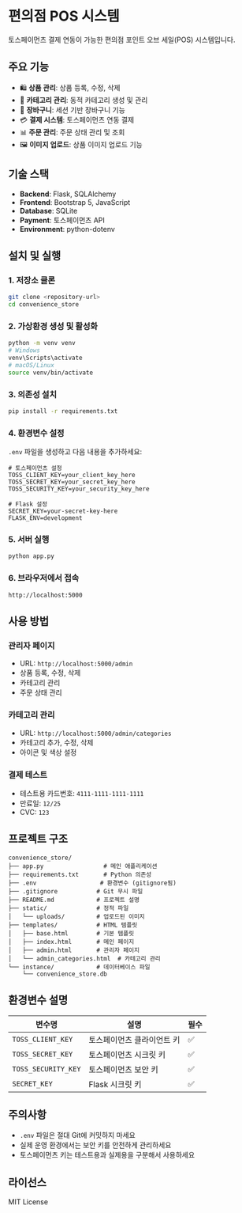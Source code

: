 # 편의점 POS 시스템

토스페이먼츠 결제 연동이 가능한 편의점 포인트 오브 세일(POS) 시스템입니다.

## 주요 기능

- 🛍️ **상품 관리**: 상품 등록, 수정, 삭제
- 📂 **카테고리 관리**: 동적 카테고리 생성 및 관리
- 🛒 **장바구니**: 세션 기반 장바구니 기능
- 💳 **결제 시스템**: 토스페이먼츠 연동 결제
- 📊 **주문 관리**: 주문 상태 관리 및 조회
- 🖼️ **이미지 업로드**: 상품 이미지 업로드 기능

## 기술 스택

- **Backend**: Flask, SQLAlchemy
- **Frontend**: Bootstrap 5, JavaScript
- **Database**: SQLite
- **Payment**: 토스페이먼츠 API
- **Environment**: python-dotenv

## 설치 및 실행

### 1. 저장소 클론
```bash
git clone <repository-url>
cd convenience_store
```

### 2. 가상환경 생성 및 활성화
```bash
python -m venv venv
# Windows
venv\Scripts\activate
# macOS/Linux
source venv/bin/activate
```

### 3. 의존성 설치
```bash
pip install -r requirements.txt
```

### 4. 환경변수 설정
`.env` 파일을 생성하고 다음 내용을 추가하세요:

```env
# 토스페이먼츠 설정
TOSS_CLIENT_KEY=your_client_key_here
TOSS_SECRET_KEY=your_secret_key_here
TOSS_SECURITY_KEY=your_security_key_here

# Flask 설정
SECRET_KEY=your-secret-key-here
FLASK_ENV=development
```

### 5. 서버 실행
```bash
python app.py
```

### 6. 브라우저에서 접속
```
http://localhost:5000
```

## 사용 방법

### 관리자 페이지
- URL: `http://localhost:5000/admin`
- 상품 등록, 수정, 삭제
- 카테고리 관리
- 주문 상태 관리

### 카테고리 관리
- URL: `http://localhost:5000/admin/categories`
- 카테고리 추가, 수정, 삭제
- 아이콘 및 색상 설정

### 결제 테스트
- 테스트용 카드번호: `4111-1111-1111-1111`
- 만료일: `12/25`
- CVC: `123`

## 프로젝트 구조

```
convenience_store/
├── app.py                 # 메인 애플리케이션
├── requirements.txt       # Python 의존성
├── .env                  # 환경변수 (gitignore됨)
├── .gitignore           # Git 무시 파일
├── README.md            # 프로젝트 설명
├── static/              # 정적 파일
│   └── uploads/         # 업로드된 이미지
├── templates/           # HTML 템플릿
│   ├── base.html        # 기본 템플릿
│   ├── index.html       # 메인 페이지
│   ├── admin.html       # 관리자 페이지
│   └── admin_categories.html  # 카테고리 관리
└── instance/            # 데이터베이스 파일
    └── convenience_store.db
```

## 환경변수 설명

| 변수명 | 설명 | 필수 |
|--------|------|------|
| `TOSS_CLIENT_KEY` | 토스페이먼츠 클라이언트 키 | ✅ |
| `TOSS_SECRET_KEY` | 토스페이먼츠 시크릿 키 | ✅ |
| `TOSS_SECURITY_KEY` | 토스페이먼츠 보안 키 | ✅ |
| `SECRET_KEY` | Flask 시크릿 키 | ✅ |

## 주의사항

- `.env` 파일은 절대 Git에 커밋하지 마세요
- 실제 운영 환경에서는 보안 키를 안전하게 관리하세요
- 토스페이먼츠 키는 테스트용과 실제용을 구분해서 사용하세요

## 라이선스

MIT License 